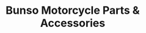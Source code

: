 ---
title: "Bunso Motorcycle Parts & Accessories"
url: /caloocan/bunso-motorcycle-parts-und-accessories/
shop: Motorrad
---
